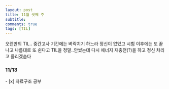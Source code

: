 ```yaml
---
layout: post
title: 11월 셋째 주
subtitle: 
comments: true
tags: [TIL]
---
```


오랜만의 TIL..
중간고사 기간에는 벼락치기 하느라 정신이 없었고 시험 이후에는 또 끝나고 나름대로 또 쉰다고 TIL을 정말..안썼는데
다시 에너지 재충전(?)을 하고 정신 차리고 올리겠슴다

<h3>11/13</h3>
- [x] 자료구조 공부
